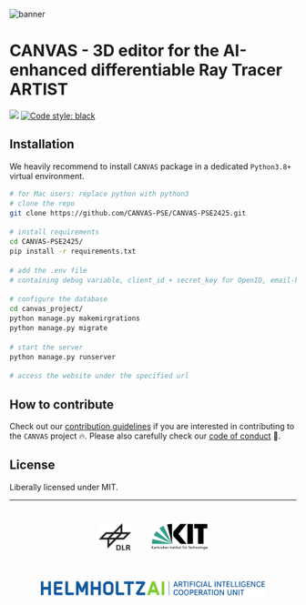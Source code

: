 ![banner](https://github.com/user-attachments/assets/a3be1582-ffdc-4a34-94df-08d07bcda11e)

# CANVAS - 3D editor for the AI-enhanced differentiable Ray Tracer ARTIST

[![](https://img.shields.io/badge/Python-3.8+-blue.svg)](https://www.python.org/downloads/)
[![Code style: black](https://img.shields.io/badge/code%20style-black-000000.svg)](https://github.com/psf/black)

## Installation
We heavily recommend to install `CANVAS` package in a dedicated `Python3.8+` virtual environment.

 ```bash
 # for Mac users: replace python with python3
 # clone the repo
 git clone https://github.com/CANVAS-PSE/CANVAS-PSE2425.git

 # install requirements
 cd CANVAS-PSE2425/
 pip install -r requirements.txt

 # add the .env file
 # containing debug variable, client_id + secret_key for OpenID, email-host password

 # configure the database
 cd canvas_project/
 python manage.py makemirgrations
 python manage.py migrate

 # start the server
 python manage.py runserver

 # access the website under the specified url
 ```

## How to contribute
Check out our [contribution guidelines](CONTRIBUTING.md) if you are interested in contributing to the `CANVAS` project :fire:.
Please also carefully check our [code of conduct](CODE_OF_CONDUCT.md) :blue_heart:.

## License
Liberally licensed under MIT.

-----------
<div align="center">
  <a href="https://www.dlr.de/EN/Home/home_node.html"><img src="./logos/logo_dlr.svg" height="50px" hspace="3%" vspace="25px"></a>
  <a href="http://www.kit.edu/english/index.php"><img src="./logos/logo_kit.svg" height="50px" hspace="3%" vspace="25px"></a>
  <a href="https://www.helmholtz.ai/"><img src="./logos/logo_hai.svg" height="25px" hspace="3%" vspace="25px"></a>
</div>
